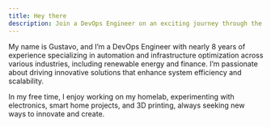 ```yaml
---
title: Hey there
description: Join a DevOps Engineer on an exciting journey through the worlds of DevOps, Kubernetes, and Homelab adventures. Explore cutting-edge automation, dive into hands-on electronics, smart home innovations, and 3D printing projects. Discover, create, and automate with passion!
---
```


My name is Gustavo, and I’m a DevOps Engineer with nearly 8 years of experience specializing in automation and infrastructure optimization across various industries, including renewable energy and finance. I’m passionate about driving innovative solutions that enhance system efficiency and scalability.

In my free time, I enjoy working on my homelab, experimenting with electronics, smart home projects, and 3D printing, always seeking new ways to innovate and create.
